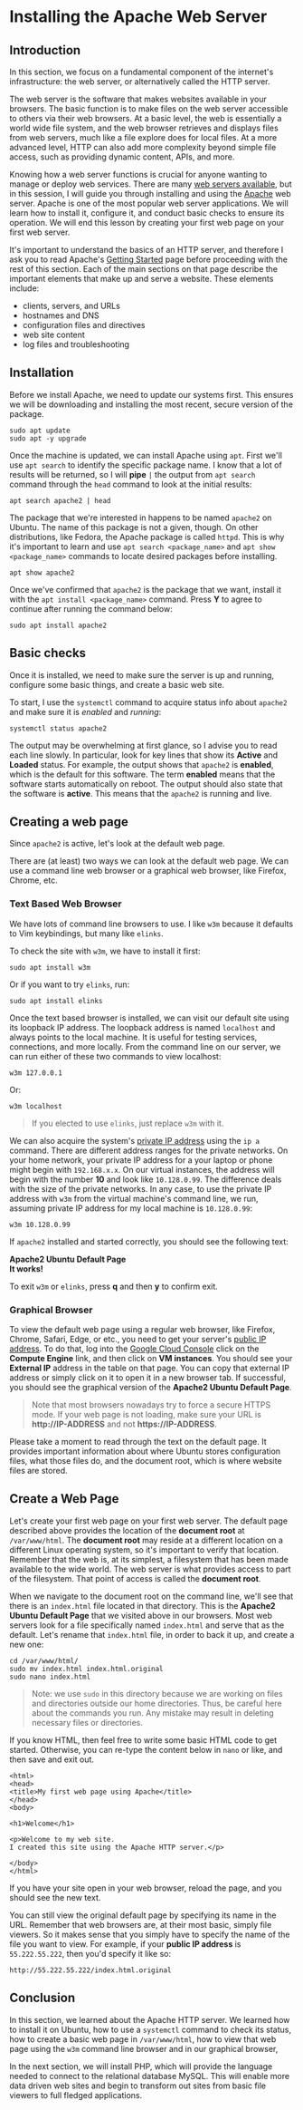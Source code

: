 # Installing the Apache Web Server

## Introduction

In this section, we focus on a fundamental component of the internet's infrastructure:
the web server, or alternatively called the HTTP server.

The web server is the software that makes websites available in your browsers.
The basic function is to make files on the web server accessible to others via their web browsers.
At a basic level, the web is essentially a world wide file system, and
the web browser retrieves and displays files from web servers, much like a file explore does for local files.
At a more advanced level, HTTP can also add more complexity beyond simple file access,
such as providing dynamic content, APIs, and more.

Knowing how a web server functions is crucial for anyone wanting to manage or deploy web services.
There are many [web servers available][web_servers_wiki], but in this session,
I will guide you through installing and using the [Apache][apache] web server.
Apache is one of the most popular web server applications.
We will learn how to install it, configure it, and conduct basic checks to ensure its operation.
We will end this lesson by creating your first web page on your first web server.

It's important to understand the basics of an HTTP server,
and therefore I ask you to read Apache's [Getting Started][getting_started]
page before proceeding with the rest of this section.
Each of the main sections on that page describe the important elements
that make up and serve a website.
These elements include:

- clients, servers, and URLs
- hostnames and DNS
- configuration files and directives
- web site content
- log files and troubleshooting

## Installation

Before we install Apache, we need to update our systems first.
This ensures we will be downloading and installing the most recent, secure version of the package.

```
sudo apt update
sudo apt -y upgrade
```

Once the machine is updated, we can install Apache using `apt`.
First we'll use `apt search` to identify the specific package name.
I know that a lot of results will be returned, so I will **pipe** `|` the output from `apt search` command
through the `head` command to look at the initial results:

```
apt search apache2 | head
```

The package that we're interested in happens to be named `apache2` on Ubuntu.
The name of this package is not a given, though.
On other distributions, like Fedora, the Apache package is called `httpd`.
This is why it's important to learn and use `apt search <package_name>` and `apt show <package_name>` commands
to locate desired packages before installing.

```
apt show apache2
```

Once we've confirmed that `apache2` is the package that we want,
install it with the `apt install <package_name>` command.
Press **Y** to agree to continue after running the command below:

```
sudo apt install apache2
```

## Basic checks

Once it is installed, we need to make sure the server is up and running,
configure some basic things, and create a basic web site.

To start, I use the `systemctl` command to acquire status info about `apache2` and
make sure it is *enabled* and *running*:

```
systemctl status apache2
```

The output may be overwhelming at first glance, so I advise you to read each line slowly.
In particular, look for key lines that show its **Active** and **Loaded** status.
For example, the output shows that `apache2` is **enabled**, which is the default for this software.
The term **enabled** means that the software starts automatically on reboot.
The output should also state that the software is **active**.
This means that the `apache2` is running and live.

## Creating a web page

Since `apache2` is active, let's look at the default web page.

There are (at least) two ways we can look at the default web page.
We can use a command line web browser or a graphical web browser, like Firefox, Chrome, etc.

### Text Based Web Browser 

We have lots of command line browsers to use.
I like `w3m` because it defaults to Vim keybindings, but many like `elinks`.

To check the site with `w3m`, we have to install it first:

```
sudo apt install w3m
```

Or if you want to try `elinks`, run:

```
sudo apt install elinks
```

Once the text based browser is installed, we can visit our default site using its loopback IP address.
The loopback address is named `localhost` and always points to the local machine.
It is useful for testing services, connections, and more locally.
From the command line on our server, we can run either of these two commands to view localhost:

```
w3m 127.0.0.1
```

Or:

```
w3m localhost
```

> If you elected to use `elinks`, just replace `w3m` with it.

We can also acquire the system's [private IP address][private_ip_wiki] using the `ip a` command.
There are different address ranges for the private networks.
On your home network, your private IP address for a your laptop or phone might begin with `192.168.x.x`.
On our virtual instances, the address will begin with the number **10** and look like `10.128.0.99`.
The difference deals with the size of the private networks.
In any case, to use the private IP address with `w3m` from the virtual machine's command line, we run,
assuming private IP address for my local machine is `10.128.0.99`:

```
w3m 10.128.0.99
```

If `apache2` installed and started correctly, you should see the following text:

**Apache2 Ubuntu Default Page**  
**It works!**

To exit `w3m` or `elinks`, press **q** and then **y** to confirm exit.

### Graphical Browser

To view the default web page using a regular web browser,
like Firefox, Chrome, Safari, Edge, or etc., you need to get your server's
[public IP address][ip_address_wiki].
To do that, log into the [Google Cloud Console][gcloud_console]
click on the **Compute Engine** link, and then click on **VM instances**.
You should see your **External IP** address in the table on that page.
You can copy that external IP address or simply click on it to open it in a new browser tab.
If successful, you should see the graphical version of the **Apache2 Ubuntu Default Page**.

> Note that most browsers nowadays try to force a secure HTTPS mode.
> If your web page is not loading, make sure your URL is **http://IP-ADDRESS**
> and not **https://IP-ADDRESS**.

Please take a moment to read through the text on the default page.
It provides important information about where Ubuntu stores configuration files,
what those files do, and the document root, which is where website files are stored.

## Create a Web Page

Let's create your first web page on your first web server.
The default page described above provides the location of the **document root** at `/var/www/html`.
The **document root** may reside at a different location on a different Linux operating system,
so it's important to verify that location.
Remember that the web is, at its simplest, a filesystem that has been made available to the wide world.
The web server is what provides access to part of the filesystem.
That point of access is called the **document root**.

When we navigate to the document root on the command line,
we'll see that there is an `index.html` file located in that directory.
This is the **Apache2 Ubuntu Default Page** that we visited above in our browsers.
Most web servers look for a file specifically named `index.html` and serve that as the default.
Let's rename that `index.html` file, in order to back it up, and create a new one:

```
cd /var/www/html/
sudo mv index.html index.html.original
sudo nano index.html
```

> Note: we use `sudo` in this directory
> because we are working on files and directories outside our home directories.
> Thus, be careful here about the commands you run.
> Any mistake may result in deleting necessary files or directories.

If you know HTML, then feel free to write some basic HTML code to get started.
Otherwise, you can re-type the content below in `nano` or like, and then save and exit out.

```
<html>
<head>
<title>My first web page using Apache</title>
</head>
<body>

<h1>Welcome</h1>

<p>Welcome to my web site.
I created this site using the Apache HTTP server.</p>

</body>
</html>
```

If you have your site open in your web browser, reload the page, and you should see the new text.

You can still view the original default page by specifying its name in the URL.
Remember that web browsers are, at their most basic, simply file viewers.
So it makes sense that you simply have to specify the name of the file you want to view.
For example, if your **public IP address** is `55.222.55.222`, then you'd specify it like so:

```
http://55.222.55.222/index.html.original
```

## Conclusion

In this section, we learned about the Apache HTTP server.
We learned how to install it on Ubuntu, how to use a `systemctl` command to check its status,
how to create a basic web page in `/var/www/html`,
how to view that web page using the `w3m` command line browser and in our graphical browser,

In the next section, we will install PHP,
which will provide the language needed to connect to the relational database MySQL.
This will enable more data driven web sites and begin to transform out sites
from basic file viewers to full fledged applications.

[apache]:https://httpd.apache.org/
[getting_started]:https://httpd.apache.org/docs/2.4/getting-started.html
[gcloud_console]:https://console.cloud.google.com/
[web_servers_wiki]:https://en.wikipedia.org/wiki/Comparison_of_web_server_software
[private_ip_wiki]:https://en.wikipedia.org/wiki/Private_network
[ip_address_wiki]:https://en.wikipedia.org/wiki/IP_address
